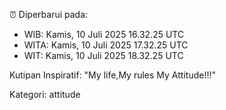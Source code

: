 ⏰ Diperbarui pada:
- WIB: Kamis, 10 Juli 2025 16.32.25 UTC
- WITA: Kamis, 10 Juli 2025 17.32.25 UTC
- WIT: Kamis, 10 Juli 2025 18.32.25 UTC

Kutipan Inspiratif:
"My life,My rules My Attitude!!!"


Kategori: attitude

